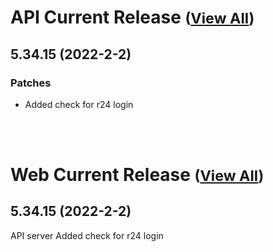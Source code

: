 
# API Current Release <small>([View All](/API.md))</small>
## 5.34.15 (2022-2-2)
### Patches 

- Added check for r24 login

<br><br>
# Web Current Release <small>([View All](/Web.md))</small>
## 5.34.15 (2022-2-2)
API server Added check for r24 login

  